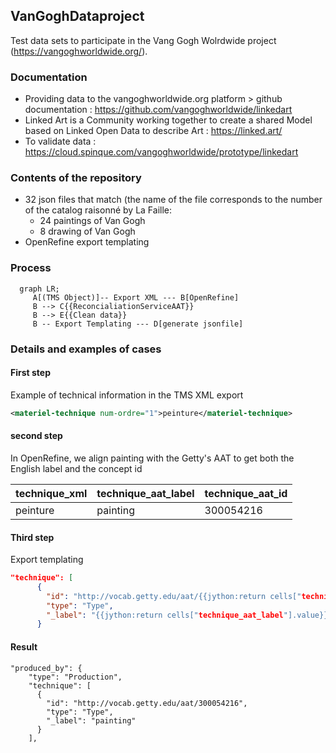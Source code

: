## VanGoghDataproject

Test data sets to participate in the Vang Gogh Wolrdwide project (https://vangoghworldwide.org/).

### Documentation 
* Providing data to the vangoghworldwide.org platform > github documentation : https://github.com/vangoghworldwide/linkedart
* Linked Art is a Community working together to create a shared Model based on Linked Open Data to describe Art : https://linked.art/
* To validate data : https://cloud.spinque.com/vangoghworldwide/prototype/linkedart

### Contents of the repository  

* 32 json files that match (the name of the file corresponds to the number of the catalog raisonné by La Faille:
  * 24 paintings of Van Gogh
  * 8 drawing of Van Gogh
* OpenRefine export templating

### Process 

```mermaid
  graph LR;
     A[(TMS Object)]-- Export XML --- B[OpenRefine]
     B --> C{{ReconcialiationServiceAAT}}
     B --> E{{Clean data}}
     B -- Export Templating --- D[generate jsonfile]
```

### Details and examples of cases

#### First step 
Example of technical information in the TMS XML export 
```xml
<materiel-technique num-ordre="1">peinture</materiel-technique>
```

#### second step 
In OpenRefine, we align painting with the Getty's AAT to get both the English label and the concept id

| technique_xml | technique_aat_label                          | technique_aat_id             |
|------------|--------------------------------------|-------------------------|
| peinture      | painting                  | 300054216            |

#### Third step 

Export templating
```json
"technique": [
      {
        "id": "http://vocab.getty.edu/aat/{{jython:return cells["technique_aat_id"].value}}",
        "type": "Type",
        "_label": "{{jython:return cells["technique_aat_label"].value}}"
      }
```
#### Result 

```jsonld
"produced_by": {
    "type": "Production",
    "technique": [
      {
        "id": "http://vocab.getty.edu/aat/300054216",
        "type": "Type",
        "_label": "painting"
      }
    ],
```


